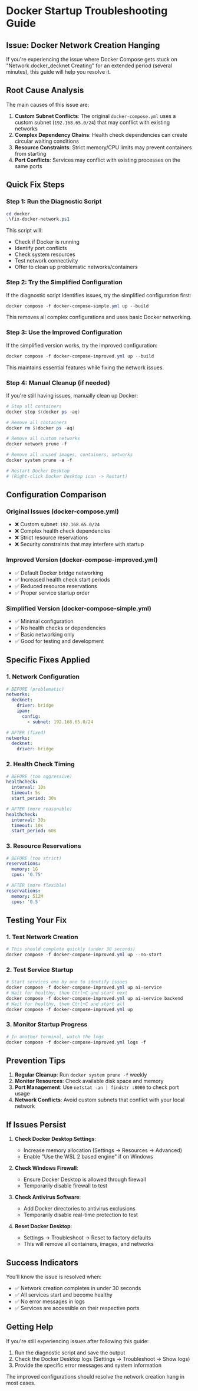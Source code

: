 # Docker Startup Troubleshooting Guide

## Issue: Docker Network Creation Hanging

If you're experiencing the issue where Docker Compose gets stuck on "Network docker_decknet Creating" for an extended period (several minutes), this guide will help you resolve it.

## Root Cause Analysis

The main causes of this issue are:

1. **Custom Subnet Conflicts**: The original `docker-compose.yml` uses a custom subnet (`192.168.65.0/24`) that may conflict with existing networks
2. **Complex Dependency Chains**: Health check dependencies can create circular waiting conditions
3. **Resource Constraints**: Strict memory/CPU limits may prevent containers from starting
4. **Port Conflicts**: Services may conflict with existing processes on the same ports

## Quick Fix Steps

### Step 1: Run the Diagnostic Script

```powershell
cd docker
.\fix-docker-network.ps1
```

This script will:
- Check if Docker is running
- Identify port conflicts
- Check system resources
- Test network connectivity
- Offer to clean up problematic networks/containers

### Step 2: Try the Simplified Configuration

If the diagnostic script identifies issues, try the simplified configuration first:

```powershell
docker compose -f docker-compose-simple.yml up --build
```

This removes all complex configurations and uses basic Docker networking.

### Step 3: Use the Improved Configuration

If the simplified version works, try the improved configuration:

```powershell
docker compose -f docker-compose-improved.yml up --build
```

This maintains essential features while fixing the network issues.

### Step 4: Manual Cleanup (if needed)

If you're still having issues, manually clean up Docker:

```powershell
# Stop all containers
docker stop $(docker ps -aq)

# Remove all containers
docker rm $(docker ps -aq)

# Remove all custom networks
docker network prune -f

# Remove all unused images, containers, networks
docker system prune -a -f

# Restart Docker Desktop
# (Right-click Docker Desktop icon -> Restart)
```

## Configuration Comparison

### Original Issues (docker-compose.yml)
- ❌ Custom subnet: `192.168.65.0/24`
- ❌ Complex health check dependencies
- ❌ Strict resource reservations
- ❌ Security constraints that may interfere with startup

### Improved Version (docker-compose-improved.yml)
- ✅ Default Docker bridge networking
- ✅ Increased health check start periods
- ✅ Reduced resource reservations
- ✅ Proper service startup order

### Simplified Version (docker-compose-simple.yml)
- ✅ Minimal configuration
- ✅ No health checks or dependencies
- ✅ Basic networking only
- ✅ Good for testing and development

## Specific Fixes Applied

### 1. Network Configuration
```yaml
# BEFORE (problematic)
networks:
  decknet:
    driver: bridge
    ipam:
      config:
        - subnet: 192.168.65.0/24

# AFTER (fixed)
networks:
  decknet:
    driver: bridge
```

### 2. Health Check Timing
```yaml
# BEFORE (too aggressive)
healthcheck:
  interval: 10s
  timeout: 5s
  start_period: 30s

# AFTER (more reasonable)
healthcheck:
  interval: 30s
  timeout: 10s
  start_period: 60s
```

### 3. Resource Reservations
```yaml
# BEFORE (too strict)
reservations:
  memory: 1G
  cpus: '0.75'

# AFTER (more flexible)
reservations:
  memory: 512M
  cpus: '0.5'
```

## Testing Your Fix

### 1. Test Network Creation
```powershell
# This should complete quickly (under 30 seconds)
docker compose -f docker-compose-improved.yml up --no-start
```

### 2. Test Service Startup
```powershell
# Start services one by one to identify issues
docker compose -f docker-compose-improved.yml up ai-service
# Wait for healthy, then Ctrl+C and start next
docker compose -f docker-compose-improved.yml up ai-service backend
# Wait for healthy, then Ctrl+C and start all
docker compose -f docker-compose-improved.yml up
```

### 3. Monitor Startup Progress
```powershell
# In another terminal, watch the logs
docker compose -f docker-compose-improved.yml logs -f
```

## Prevention Tips

1. **Regular Cleanup**: Run `docker system prune -f` weekly
2. **Monitor Resources**: Check available disk space and memory
3. **Port Management**: Use `netstat -an | findstr :8000` to check port usage
4. **Network Conflicts**: Avoid custom subnets that conflict with your local network

## If Issues Persist

1. **Check Docker Desktop Settings**:
   - Increase memory allocation (Settings -> Resources -> Advanced)
   - Enable "Use the WSL 2 based engine" if on Windows

2. **Check Windows Firewall**:
   - Ensure Docker Desktop is allowed through firewall
   - Temporarily disable firewall to test

3. **Check Antivirus Software**:
   - Add Docker directories to antivirus exclusions
   - Temporarily disable real-time protection to test

4. **Reset Docker Desktop**:
   - Settings -> Troubleshoot -> Reset to factory defaults
   - This will remove all containers, images, and networks

## Success Indicators

You'll know the issue is resolved when:
- ✅ Network creation completes in under 30 seconds
- ✅ All services start and become healthy
- ✅ No error messages in logs
- ✅ Services are accessible on their respective ports

## Getting Help

If you're still experiencing issues after following this guide:

1. Run the diagnostic script and save the output
2. Check the Docker Desktop logs (Settings -> Troubleshoot -> Show logs)
3. Provide the specific error messages and system information

The improved configurations should resolve the network creation hang in most cases.
